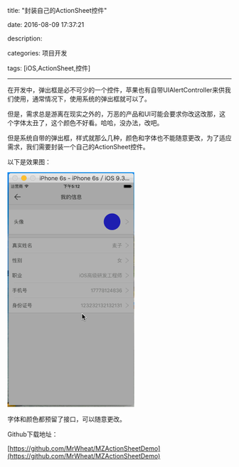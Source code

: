 title: "封装自己的ActionSheet控件"

date: 2016-08-09 17:37:21

description:

categories: 项目开发

tags: [iOS,ActionSheet,控件]

---

在开发中，弹出框是必不可少的一个控件，苹果也有自带UIAlertController来供我们使用，通常情况下，使用系统的弹出框就可以了。

但是，需求总是游离在现实之外的，万恶的产品和UI可能会要求你改这改那，这个字体太丑了，这个颜色不好看。哈哈，没办法，改吧。

但是系统自带的弹出框，样式就那么几种，颜色和字体也不能随意更改，为了适应需求，我们需要封装一个自己的ActionSheet控件。

以下是效果图：

![](/img/封装自己的ActionSheet控件.gif)

字体和颜色都预留了接口，可以随意更改。

Github下载地址：

[https://github.com/MrWheat/MZActionSheetDemo](https://github.com/MrWheat/MZActionSheetDemo)